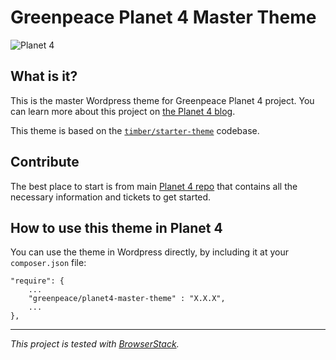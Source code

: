 # Greenpeace Planet 4 Master Theme

![Planet 4](./images/planet4.png)

## What is it?

This is the master Wordpress theme for Greenpeace Planet 4 project.
You can learn more about this project on [the Planet 4 blog](https://medium.com/planet4).

This theme is based on the [`timber/starter-theme`](https://github.com/timber/starter-theme) codebase.

## Contribute

The best place to start is from main [Planet 4 repo](https://github.com/greenpeace/planet4) that contains all the necessary information and tickets to get started.

## How to use this theme in Planet 4

You can use the theme in Wordpress directly, by including it at your `composer.json` file:
```
"require": {
    ...
    "greenpeace/planet4-master-theme" : "X.X.X",
    ...
},
```

---

_This project is tested with [BrowserStack](https://www.browserstack.com/)._

